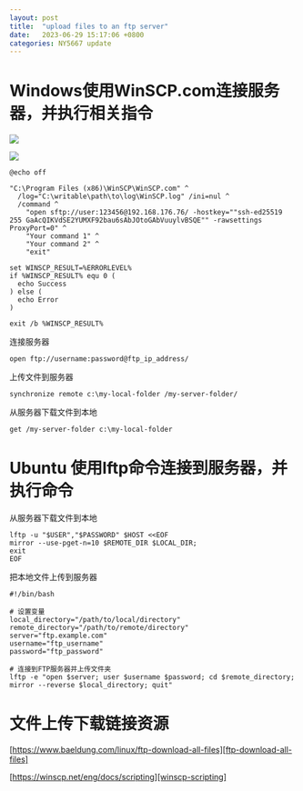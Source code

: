```yaml
---
layout: post
title:  "upload files to an ftp server"
date:   2023-06-29 15:17:06 +0800
categories: NY5667 update
---
```


# Windows使用WinSCP.com连接服务器，并执行相关指令

![](https://cdn.jsdelivr.net/gh/NY5667/cdn/images/Snipaste_2023-06-30_09-06-16.png)

![](https://cdn.jsdelivr.net/gh/NY5667/cdn/images/Snipaste_2023-06-30_09-06-51.png)

```
@echo off

"C:\Program Files (x86)\WinSCP\WinSCP.com" ^
  /log="C:\writable\path\to\log\WinSCP.log" /ini=nul ^
  /command ^
    "open sftp://user:123456@192.168.176.76/ -hostkey=""ssh-ed25519 255 GaAcQIKVdSE2YUMXF92bau6sAbJOtoGAbVuuylvBSQE"" -rawsettings ProxyPort=0" ^
    "Your command 1" ^
    "Your command 2" ^
    "exit"

set WINSCP_RESULT=%ERRORLEVEL%
if %WINSCP_RESULT% equ 0 (
  echo Success
) else (
  echo Error
)

exit /b %WINSCP_RESULT%
```

连接服务器

```
open ftp://username:password@ftp_ip_address/
```

上传文件到服务器

```
synchronize remote c:\my-local-folder /my-server-folder/
```

从服务器下载文件到本地

```
get /my-server-folder c:\my-local-folder
```

# Ubuntu 使用lftp命令连接到服务器，并执行命令

从服务器下载文件到本地
```
lftp -u "$USER","$PASSWORD" $HOST <<EOF
mirror --use-pget-n=10 $REMOTE_DIR $LOCAL_DIR;
exit
EOF
```

把本地文件上传到服务器
```
#!/bin/bash

# 设置变量
local_directory="/path/to/local/directory"
remote_directory="/path/to/remote/directory"
server="ftp.example.com"
username="ftp_username"
password="ftp_password"

# 连接到FTP服务器并上传文件夹
lftp -e "open $server; user $username $password; cd $remote_directory; mirror --reverse $local_directory; quit"
```

# 文件上传下载链接资源

[https://www.baeldung.com/linux/ftp-download-all-files][ftp-download-all-files]

[https://winscp.net/eng/docs/scripting][winscp-scripting]

[ftp-download-all-files]: https://www.baeldung.com/linux/ftp-download-all-files
[winscp-scripting]: https://winscp.net/eng/docs/scripting